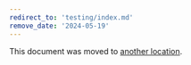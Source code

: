 ```yaml
---
redirect_to: 'testing/index.md'
remove_date: '2024-05-19'
---
```


This document was moved to [another location](testing/index.md).

<!-- This redirect file can be deleted after <2024-05-19>. -->
<!-- Redirects that point to other docs in the same project expire in three months. -->
<!-- Redirects that point to docs in a different project or site (for example, link is not relative and starts with `https:`) expire in one year. -->
<!-- Before deletion, see: https://docs.gitlab.com/ee/development/documentation/redirects.html -->
